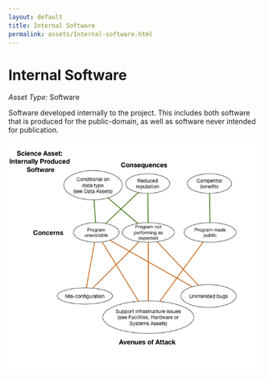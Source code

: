 ```yaml
---
layout: default
title: Internal Software
permalink: assets/Internal-software.html
---
```


# Internal Software

*Asset Type:*  Software

Software developed internally to the project.  This includes both software that is produced for the public-domain, as well as software never intended for publication.

![Internal Software](../diagrams/Internal-software.png)
